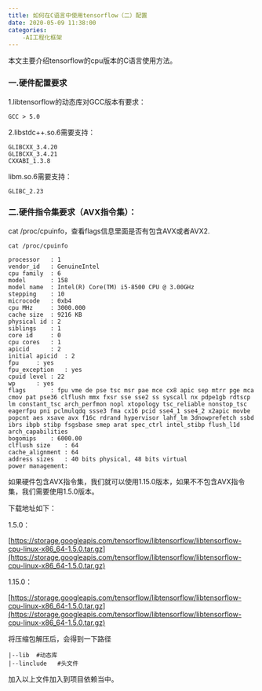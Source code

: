 ```yaml
---
title: 如何在C语言中使用tensorflow（二）配置
date: 2020-05-09 11:38:00
categories:
	-AI工程化框架
---
```


本文主要介绍tensorflow的cpu版本的C语言使用方法。

###  一.硬件配置要求

1.libtensorflow的动态库对GCC版本有要求：

```
GCC > 5.0
```

2.libstdc++.so.6需要支持：    

```
GLIBCXX_3.4.20
GLIBCXX_3.4.21
CXXABI_1.3.8
```

libm.so.6需要支持：

```
GLIBC_2.23
```

### 二.硬件指令集要求（AVX指令集）：

cat /proc/cpuinfo，查看flags信息里面是否有包含AVX或者AVX2.

```
cat /proc/cpuinfo

processor	: 1
vendor_id	: GenuineIntel
cpu family	: 6
model		: 158
model name	: Intel(R) Core(TM) i5-8500 CPU @ 3.00GHz
stepping	: 10
microcode	: 0xb4
cpu MHz		: 3000.000
cache size	: 9216 KB
physical id	: 2
siblings	: 1
core id		: 0
cpu cores	: 1
apicid		: 2
initial apicid	: 2
fpu		: yes
fpu_exception	: yes
cpuid level	: 22
wp		: yes
flags		: fpu vme de pse tsc msr pae mce cx8 apic sep mtrr pge mca cmov pat pse36 clflush mmx fxsr sse sse2 ss syscall nx pdpe1gb rdtscp lm constant_tsc arch_perfmon nopl xtopology tsc_reliable nonstop_tsc eagerfpu pni pclmulqdq ssse3 fma cx16 pcid sse4_1 sse4_2 x2apic movbe popcnt aes xsave avx f16c rdrand hypervisor lahf_lm 3dnowprefetch ssbd ibrs ibpb stibp fsgsbase smep arat spec_ctrl intel_stibp flush_l1d arch_capabilities
bogomips	: 6000.00
clflush size	: 64
cache_alignment	: 64
address sizes	: 40 bits physical, 48 bits virtual
power management:
```


如果硬件包含AVX指令集，我们就可以使用1.15.0版本，如果不不包含AVX指令集，我们需要使用1.5.0版本。

下载地址如下：

1.5.0：

[https://storage.googleapis.com/tensorflow/libtensorflow/libtensorflow-cpu-linux-x86_64-1.5.0.tar.gz](https://storage.googleapis.com/tensorflow/libtensorflow/libtensorflow-cpu-linux-x86_64-1.5.0.tar.gz)

1.15.0：

[https://storage.googleapis.com/tensorflow/libtensorflow/libtensorflow-cpu-linux-x86_64-1.5.0.tar.gz](https://storage.googleapis.com/tensorflow/libtensorflow/libtensorflow-cpu-linux-x86_64-1.5.0.tar.gz)

将压缩包解压后，会得到一下路径

```
|--lib  #动态库
|--linclude   #头文件
```

加入以上文件加入到项目依赖当中。 